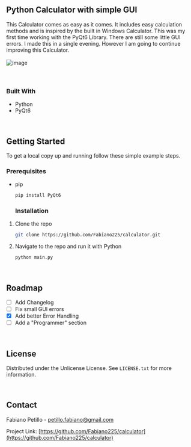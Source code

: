 ## Python Calculator with simple GUI
This Calculator comes as easy as it comes. It includes easy calculation methods and is inspired by the built in Windows Calculator. This was my first time working with the PyQt6 Library. There are still some little GUI errors. 
I made this in a single evening. However I am going to continue improving this Calculator. </br> </br>![image](https://github.com/user-attachments/assets/e8856a35-3feb-49a5-865e-61c784e0c463)
</br> </br> </br>

### Built With
* Python
* PyQt6
</br>



## Getting Started
To get a local copy up and running follow these simple example steps.

### Prerequisites
* pip
  ```sh
  pip install PyQt6
  ```

  ### Installation


1. Clone the repo
   ```sh
   git clone https://github.com/Fabiano225/calculator.git
   ```
2. Navigate to the repo and run it with Python
   ```sh
   python main.py
   ```
</br>


  ## Roadmap
  - [ ] Add Changelog
  - [ ] Fix small GUI errors
  - [x] Add better Error Handling
  - [ ] Add a "Programmer" section

</br>

## License

Distributed under the Unlicense License. See `LICENSE.txt` for more information.

</br>

## Contact

Fabiano Petillo - petillo.fabiano@gmail.com

Project Link: [https://github.com/Fabiano225/calculator](https://github.com/Fabiano225/calculator)
   
